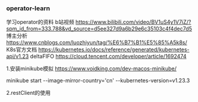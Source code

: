 ### operator-learn

学习operator的资料
b站视频         https://www.bilibili.com/video/BV1uS4y1V7iZ/?spm_id_from=333.788&vd_source=d5ee327d9a6b29e6c35103c4f4dec7d5
博主分析        https://www.cnblogs.com/luozhiyun/tag/%E6%B7%B1%E5%85%A5k8s/
K8s官方文档     https://kubernetes.io/docs/reference/generated/kubernetes-api/v1.23
deltaFIFO      https://cloud.tencent.com/developer/article/1692474

1.安装minikube模拟
https://www.voidking.com/dev-macos-minikube/

minikube start --image-mirror-country='cn'
--kubernetes-version=v1.23.3
 
2.restClient的使用